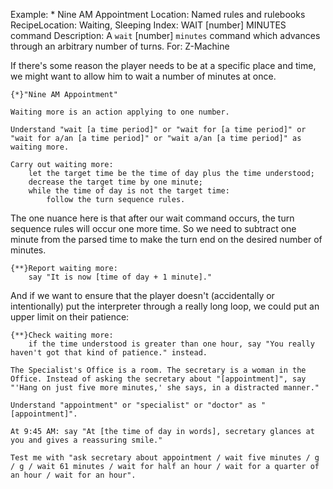 Example: * Nine AM Appointment
Location: Named rules and rulebooks
RecipeLocation: Waiting, Sleeping
Index: WAIT [number] MINUTES command
Description: A ``wait`` [number] ``minutes`` command which advances through an arbitrary number of turns.
For: Z-Machine

  
If there's some reason the player needs to be at a specific place and time, we might want to allow him to wait a number of minutes at once.

  

``` inform7
{*}"Nine AM Appointment"

Waiting more is an action applying to one number.

Understand "wait [a time period]" or "wait for [a time period]" or "wait for a/an [a time period]" or "wait a/an [a time period]" as waiting more.

Carry out waiting more:
	let the target time be the time of day plus the time understood;
	decrease the target time by one minute;
	while the time of day is not the target time:
		follow the turn sequence rules.
```

  
The one nuance here is that after our wait command occurs, the turn sequence rules will occur one more time. So we need to subtract one minute from the parsed time to make the turn end on the desired number of minutes.

  

``` inform7
{**}Report waiting more:
	say "It is now [time of day + 1 minute]."
```

  
And if we want to ensure that the player doesn't (accidentally or intentionally) put the interpreter through a really long loop, we could put an upper limit on their patience:

  

``` inform7
{**}Check waiting more:
	if the time understood is greater than one hour, say "You really haven't got that kind of patience." instead.

The Specialist's Office is a room. The secretary is a woman in the Office. Instead of asking the secretary about "[appointment]", say "'Hang on just five more minutes,' she says, in a distracted manner."

Understand "appointment" or "specialist" or "doctor" as "[appointment]".

At 9:45 AM: say "At [the time of day in words], secretary glances at you and gives a reassuring smile."

Test me with "ask secretary about appointment / wait five minutes / g / g / wait 61 minutes / wait for half an hour / wait for a quarter of an hour / wait for an hour".
```

